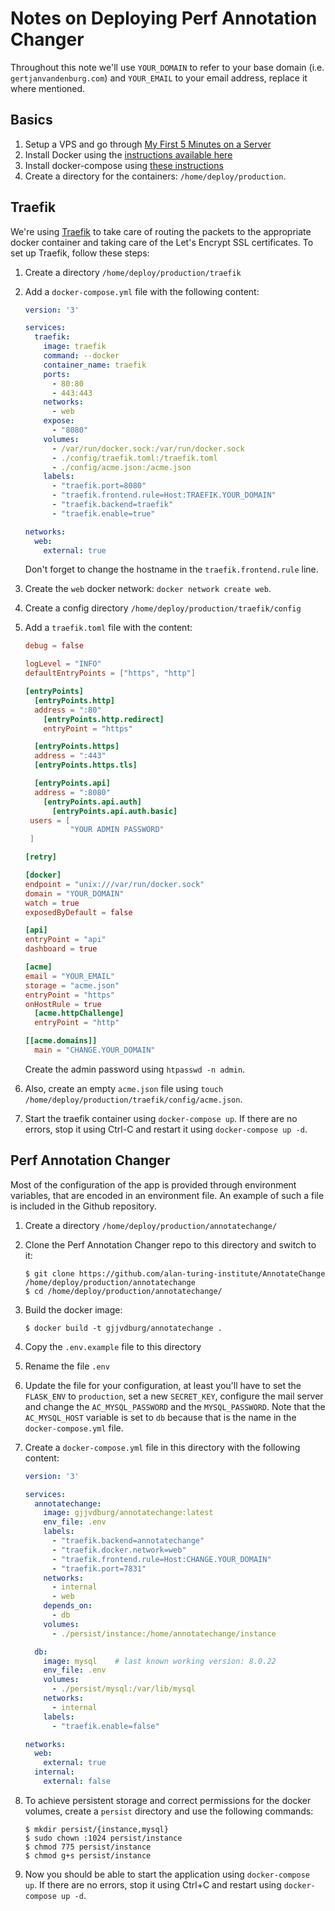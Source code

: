 # Notes on Deploying Perf Annotation Changer

Throughout this note we'll use ``YOUR_DOMAIN`` to refer to your base domain 
(i.e. ``gertjanvandenburg.com``) and ``YOUR_EMAIL`` to your email address, 
replace it where mentioned.

## Basics

1. Setup a VPS and go through [My First 5 Minutes on a 
   Server](https://plusbryan.com/my-first-5-minutes-on-a-server-or-essential-security-for-linux-servers)
1. Install Docker using the [instructions available 
   here](https://docs.docker.com/install/linux/docker-ce/ubuntu/)
1. Install docker-compose using [these 
   instructions](https://docs.docker.com/compose/install/)
1. Create a directory for the containers: ``/home/deploy/production``.

## Traefik

We're using [Traefik](https://traefik.io/) to take care of routing the packets 
to the appropriate docker container and taking care of the Let's Encrypt SSL 
certificates. To set up Traefik, follow these steps:

1. Create a directory ``/home/deploy/production/traefik``
1. Add a ``docker-compose.yml`` file with the following content:

   ```yaml
   version: '3'

   services:
     traefik:
       image: traefik
       command: --docker
       container_name: traefik
       ports:
         - 80:80
         - 443:443
       networks:
         - web
       expose:
         - "8080"
       volumes:
         - /var/run/docker.sock:/var/run/docker.sock
         - ./config/traefik.toml:/traefik.toml
         - ./config/acme.json:/acme.json
       labels:
         - "traefik.port=8080"
         - "traefik.frontend.rule=Host:TRAEFIK.YOUR_DOMAIN"
         - "traefik.backend=traefik"
         - "traefik.enable=true"

   networks:
     web:
       external: true
   ```

   Don't forget to change the hostname in the ``traefik.frontend.rule`` line.

1. Create the ``web`` docker network: ``docker network create web``.
1. Create a config directory ``/home/deploy/production/traefik/config``
1. Add a ``traefik.toml`` file with the content:

   ```toml
   debug = false

   logLevel = "INFO"
   defaultEntryPoints = ["https", "http"]

   [entryPoints]
     [entryPoints.http]
     address = ":80"
       [entryPoints.http.redirect]
       entryPoint = "https"

     [entryPoints.https]
     address = ":443"
     [entryPoints.https.tls]

     [entryPoints.api]
     address = ":8080"
       [entryPoints.api.auth]
         [entryPoints.api.auth.basic]
   	users = [
             "YOUR ADMIN PASSWORD"
   	]

   [retry]

   [docker]
   endpoint = "unix:///var/run/docker.sock"
   domain = "YOUR_DOMAIN"
   watch = true
   exposedByDefault = false

   [api]
   entryPoint = "api"
   dashboard = true

   [acme]
   email = "YOUR_EMAIL"
   storage = "acme.json"
   entryPoint = "https"
   onHostRule = true
     [acme.httpChallenge]
     entryPoint = "http"

   [[acme.domains]]
     main = "CHANGE.YOUR_DOMAIN"
   ```
   Create the admin password using ``htpasswd -n admin``.
1. Also, create an empty ``acme.json`` file using ``touch 
   /home/deploy/production/traefik/config/acme.json``.
1. Start the traefik container using ``docker-compose up``. If there are no 
   errors, stop it using Ctrl-C and restart it using ``docker-compose up -d``.

## Perf Annotation Changer

Most of the configuration of the app is provided through environment 
variables, that are encoded in an environment file. An example of such a file 
is included in the Github repository.

1. Create a directory ``/home/deploy/production/annotatechange/``
1. Clone the Perf Annotation Changer repo to this directory and switch to it:
   ```
   $ git clone https://github.com/alan-turing-institute/AnnotateChange /home/deploy/production/annotatechange
   $ cd /home/deploy/production/annotatechange/
   ```
1. Build the docker image:
   ```
   $ docker build -t gjjvdburg/annotatechange .
   ```
1. Copy the ``.env.example`` file to this directory
1. Rename the file ``.env``
1. Update the file for your configuration, at least you'll have to set the 
   ``FLASK_ENV`` to ``production``, set a new ``SECRET_KEY``, configure the 
   mail server and change the ``AC_MYSQL_PASSWORD`` and the 
   ``MYSQL_PASSWORD``. Note that the ``AC_MYSQL_HOST`` variable is set to 
   ``db`` because that is the name in the ``docker-compose.yml`` file.
1. Create a ``docker-compose.yml`` file in this directory with the following 
   content:

   ```yaml
   version: '3'

   services:
     annotatechange:
       image: gjjvdburg/annotatechange:latest
       env_file: .env
       labels:
         - "traefik.backend=annotatechange"
         - "traefik.docker.network=web"
         - "traefik.frontend.rule=Host:CHANGE.YOUR_DOMAIN"
         - "traefik.port=7831"
       networks:
         - internal
         - web
       depends_on:
         - db
       volumes:
         - ./persist/instance:/home/annotatechange/instance

     db:
       image: mysql    # last known working version: 8.0.22
       env_file: .env
       volumes:
         - ./persist/mysql:/var/lib/mysql
       networks:
         - internal
       labels:
         - "traefik.enable=false"

   networks:
     web:
       external: true
     internal:
       external: false
   ```

1. To achieve persistent storage and correct permissions for the docker 
   volumes, create a ``persist`` directory and use the following commands:

   ```
   $ mkdir persist/{instance,mysql}
   $ sudo chown :1024 persist/instance
   $ chmod 775 persist/instance
   $ chmod g+s persist/instance
   ```
1. Now you should be able to start the application using ``docker-compose 
   up``. If there are no errors, stop it using Ctrl+C and restart using 
   ``docker-compose up -d``.
